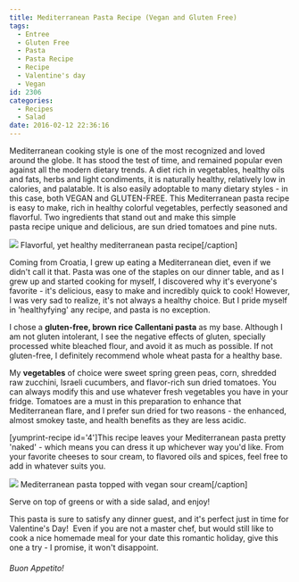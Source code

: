 ```yaml
---
title: Mediterranean Pasta Recipe (Vegan and Gluten Free)
tags:
  - Entree
  - Gluten Free
  - Pasta
  - Pasta Recipe
  - Recipe
  - Valentine's day
  - Vegan
id: 2306
categories:
  - Recipes
  - Salad
date: 2016-02-12 22:36:16
---
```


Mediterranean cooking style&nbsp;is one of the most recognized and loved around the globe. It has stood the test of time, and remained popular even against all the modern dietary trends. A diet rich in vegetables, healthy oils and fats, herbs and light condiments, it is naturally healthy, relatively low in calories, and palatable. It is also easily adoptable to many dietary styles - in this case, both VEGAN and GLUTEN-FREE. This Mediterranean pasta recipe is easy to make, rich in healthy colorful vegetables, perfectly seasoned and flavorful. Two ingredients that stand out and make this simple pasta&nbsp;recipe&nbsp;unique and delicious,&nbsp;are sun dried tomatoes and pine nuts.&nbsp;

![](/images/Mediterraneanpasta4.jpg) Flavorful, yet healthy mediterranean pasta recipe[/caption]

Coming from Croatia, I&nbsp;grew up eating a Mediterranean diet, even if we didn't call it that. Pasta was one of the staples on our dinner table, and as I grew up and started cooking for myself, I discovered why it's everyone's favorite - it's delicious, easy to make and incredibly quick to cook! However, I was very sad to realize, it's not always a healthy choice. But I pride myself in 'healthyfying' any recipe, and pasta is no exception.

I chose a **gluten-free, brown rice Callentani pasta** as my base. Although I am not gluten intolerant, I see the negative effects of gluten, specially processed white bleached flour, and avoid it as much as possible. If not gluten-free, I definitely recommend whole wheat pasta for a healthy base.

My **vegetables** of choice were sweet spring green peas, corn, shredded raw zucchini, Israeli cucumbers, and flavor-rich sun dried tomatoes. You can always modify this and use whatever fresh vegetables you have in your fridge. Tomatoes are a must in this preparation to enhance that Mediterranean flare, and I prefer sun dried for two reasons - the enhanced, almost smokey taste, and health benefits as they are less acidic.&nbsp;

[yumprint-recipe id='4']This recipe leaves your Mediterranean pasta pretty 'naked' - which means you can dress it up whichever way you'd like. From your favorite cheeses to sour cream, to flavored oils and spices, feel free to add in whatever suits you.

![](/images/Mediterraneanpasta3.jpg) Mediterranean pasta topped with vegan sour cream[/caption]

Serve on top of greens or with a side salad, and enjoy!

This pasta is sure to satisfy any dinner guest, and it's perfect just in time for Valentine's Day!&nbsp; Even if you are not a master chef, but would still like to cook a nice homemade meal for your date this romantic holiday, give this one a try - I promise, it won't disappoint.&nbsp;

###### Buon Appetito!
